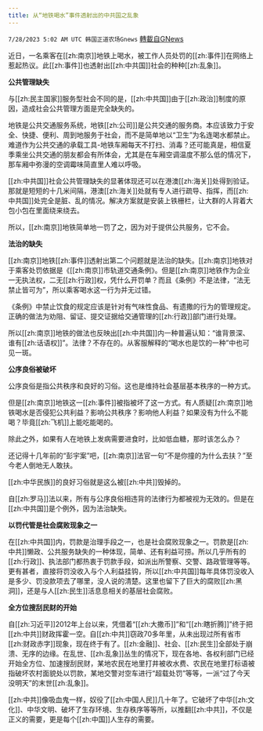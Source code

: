 ```yaml
---
title: 从“地铁喝水”事件透射出的中共国之乱象
---
```

`7/28/2023 5:02 AM UTC 韩国正道农场Gnews` [轉載自GNews](https://gnews.org/articles/1494113)

近日，一名乘客在[[zh:南京]]地铁上喝水，被工作人员处罚的[[zh:事件]]在网络上惹起热议。此[[zh:事件]]也透射出[[zh:中共国]]社会的种种[[zh:乱象]]。

  

**公共管理缺失**

与[[zh:民主国家]]服务型社会不同的是，[[zh:中共国]]由于[[zh:政治]]制度的原因，造成社会公共管理方面是完全缺失的。

地铁是公共交通服务系统，地铁[[zh:公司]]是公共交通的服务商。本应该致力于安全、快捷、便利、周到地服务于社会，而不是简单地以“卫生”为名连喝水都禁止。难道作为公共交通的承载工具-地铁车厢每天不打扫、消毒？还可能真是，相信夏季乘坐公共交通的朋友都会有所体会，尤其是在车厢空调温度不那么低的情况下，那车厢中弥漫的空调霉味简直里人难以呼吸。

[[zh:中共国]]社会公共管理缺失的显著体现还可以在港澳[[zh:海关]]处得到验证。那就是短短的十几米间隔，港澳[[zh:海关]]处就有专人进行疏导、指挥，而[[zh:中共国]]处完全是脏、乱的情况。解决方案就是安装上铁栅栏，让大群的人背着大包小包在里面绕来绕去。

所以，[[zh:南京]]地铁简单地一罚了之，因为对于提供公共服务，它不会。

  
**法治的缺失**

[[zh:南京]]地铁[[zh:事件]]透射出第二个问题就是法治的缺失。[[zh:南京]]地铁对于乘客处罚依据是《[[zh:南京]]市轨道交通条例》。但是[[zh:南京]]地铁作为企业一无执法权，二无[[zh:行政]]权，凭什么开罚单？而且《条例》不是法律，“法无禁止皆可为”，所以乘客喝水这一行为并无过错。

《条例》中禁止饮食的规定应该是针对有气味性食品、有遗撒的行为的管理规定。正确的做法为劝阻、留证、提交证据给交通管理的[[zh:行政]]部门进行处理。

所以[[zh:南京]]地铁的做法也反映出[[zh:中共国]]内一种普遍认知：“谁背景深、谁有[[zh:话语权]]”。法律？不存在的。从客服解释的“喝水也是饮的一种”中也可见一斑。

  

**公序良俗被破坏**

公序良俗是指公共秩序和良好的习俗。这也是维持社会基层基本秩序的一种方式。

但是[[zh:南京]]地铁这一[[zh:事件]]被指被坏了这一方式。有人质疑[[zh:南京]]地铁喝水是否侵犯公共利益？影响公共秩序？影响他人利益？如果没有为什么不能喝？毕竟[[zh:飞机]]上能吃能喝的。

除此之外，如果有人在地铁上发病需要进食时，比如低血糖，那时该怎么办？

还记得十几年前的“彭宇案”吧，[[zh:南京]]法官一句“不是你撞的为什么去扶？”至今老人倒地无人敢扶。

[[zh:中华民族]]的良好习俗就是这么被[[zh:中共]]毁掉的。

自[[zh:罗马]]法以来，所有与公序良俗相违背的法律行为都被视为无效的。但是在[[zh:中共国]]是个例外，因为法治缺失。

  

**以罚代管是社会腐败现象之一**

在[[zh:中共国]]内，罚款是治理手段之一，也是社会腐败现象之一。罚款是[[zh:中共]]懒政、公共服务缺失的一种体现，简单、还有利益可捞。所以几乎所有的[[zh:行政]]、执法部门都热衷于罚款手段，如派出所警察、交警、路政管理等等。更有甚者，直接将罚没收入与个人利益挂钩，所以[[zh:中共国]]每年具体罚没收入是多少、罚没款项去了哪里，没人说的清楚。这里也留下了巨大的腐败[[zh:黑洞]]，还是与人[[zh:民生]]活息息相关的基层社会腐败。

  

**全方位搜刮民财的开始**

自[[zh:习近平]]2012年上台以来，凭借着“[[zh:大撒币]]”和“[[zh:瞎折腾]]”终于把[[zh:中共]]财政挥霍一空。自[[zh:中共]]窃政70多年里，从未出现过所有省市[[zh:财政赤字]]现象，现在终于有了。[[zh:金融]]、社会、[[zh:民生]]全部处于崩溃、无序的边缘。在乱世、[[zh:乱象]]丛生的情况下，现在各地、各权利部门已经开始全方位、加速搜刮民财，某地农民在地里打井被收水费、农民在地里打标语被指破坏农村面貌处以罚款，某地交警对空车进行“超载处罚”等等，一派“过了今天没明天”的末世[[zh:乱象]]。

  

[[zh:中共]]像吸血鬼一样，奴役了[[zh:中国人民]]几十年了。它破坏了中华[[zh:文化]]、中华文明、破坏了生存环境、生存秩序等等所，以推翻[[zh:中共]]，不仅是正义的需要，更是每个[[zh:中国]]人生存的需要。
